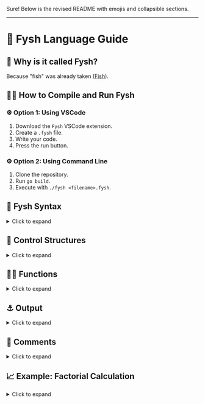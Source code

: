 Sure! Below is the revised README with emojis and collapsible sections.

---

# 🐠 Fysh Language Guide

## 🤔 Why is it called Fysh? 

Because "fish" was already taken ([Fish](https://esolangs.org/wiki/Fish)).

## 👩‍💻 How to Compile and Run Fysh


### ⚙️ Option 1: Using VSCode
1. Download the `Fysh` VSCode extension.
2. Create a `.fysh` file.
3. Write your code.
4. Press the run button.

### ⚙️ Option 2: Using Command Line
1. Clone the repository.
2. Run `go build`.
3. Execute with `./fysh <filename>.fysh`.

## 🐠 Fysh Syntax
<details>
  <summary>Click to expand</summary>

### 📜 General Syntax
- All lines must end with `~` (similar to `;` in other languages).

### 🐟 Variables
- Variables are represented as fish with a name inside them.
```fysh
><steven> ~
```
- Binary values are defined using `}` for 1 and `)` for 0.
```fysh
><steven> = ><})}> ~  # 0b101 (5 in decimal)
```
- Assignment can also use `≈`:
```fysh
><steven> ≈ ><}({> ~
```

### 👁️ Optional Visuals
- Variables can have optional eyes.
```fysh
><steven> ≈ ><{({°> ~
```

### ➕ Arithmetic with Variables
- Summing values:
```fysh
><steven> ≈ ><{((°> ><(({°> ~  # 0b101 = 0b100 + 0b001
```
- Subtracting values: (Fish swimming left makes it negative of whatever value is inside)
```fysh
><steven> ≈ ><{{{°> <°)})>< ~  # 0b101 = 0b111 - 0b010
```
- Multiplying values:
```fysh
><steven> ≈ ><{{(°> ♡ ><{{{°> ~  # 0b101010 = 0b110 * 0b111
```
- Dividing values:
```fysh
><steven> ≈ ><{{(({°> 💔 ><{({°> ~  # 0b101 = 0b11001 / 0b101
```
- Using parentheses for complex operations:
```fysh
><steven> ≈ ><{({°> 💔 ( ><{({°> <°}))>< ) ~
```

### 🔼🔽 Increment and Decrement
- Increment:
```fysh
>><steven> ~
```
- Decrement:
```fysh
<steven><< ~
```

### 🤔 Logical Operations
- Logical operations using `&&`, `||`, and `!`:
```fysh
><steven> && ><fysh> ~
><steven> || ><fysh> ~
!! ><steven> ~
```

### 🔧 Bitwise Operations
- `AND (&)`, `OR (|)`, `XOR (^)`, and `NOT (!)`:
```fysh
><steven> & ><(({°> ~
><steven> | ><(({°> ~
><steven> ^ ><(({°> ~
! ><steven> ~
```
- Logical shifts:
```fysh
><steven> << ><(({°> ~
><steven> >> ><(({°> ~
```
</details>

## 🔄 Control Structures
<details>
  <summary>Click to expand</summary>

### 🔁 While Loops
- Represented by `@`, `🌀`,`><@>` or `><(((@>` with conditions in `[ ]` or `()`:
```fysh
><(((@> [><steven> o~ ><{((°>]
><>
    <steven><< ~
<><
```

### ❓ Conditional Statements
- `if` statement:
```fysh
><(((^> [><steven> o~ ><{((°>]
><>
    <steven><< ~
<><
```
- `else if` statement:
```fysh
><(((*> ><(((^> [><steven> ~o ><{((°>]
><>
    >><steven> ~
<><
```
- `else` statement:
```fysh
><(((*>
><>
    ><steven> ≈ ><(((°> ~
<><
```
</details>

## 🧑‍🔧 Functions
<details>
  <summary>Click to expand</summary>

### ✏️ Defining Functions
- Functions (SUBroutines) are defined with a submarine `>(funcNameHere)` and parameters `><param>`:
```fysh
>(submarine) ><param1> ><param2> ><param3>
><>
    <~ <fysh>< ~  # Explicit return
<><
```

### 📞 Calling Functions
- Call a function using a fysh tank `[]` with its arguments. Each argument is seperated by fysh food `-`:
```fysh
[>(submarine) ><fysh1> - ><fysh2> - ><fysh3>] ~
```
</details>

## ⚓ Output
<details>
  <summary>Click to expand</summary>

- Use `(+o` or `⚓` to print the value of a fysh:
```fysh
(+o ><{({°> ~  # Prints 5
```
</details>

## 💬 Comments
<details>
  <summary>Click to expand</summary>

### Single-line Comments
- Represented by `><//>`:
```fysh
><//> This is a comment
```

### Multi-line Comments
- Represented by `></*>` and `<*/><`:
```fysh
></*>
Multi-line comment
<*/><
```
</details>

## 📈 Example: Factorial Calculation
<details>
  <summary>Click to expand</summary>

```fysh
><//> Factorial Example

><number>    ≈ ><{({°> ~  ><//> b101 = 5
><factorial> ≈ ><(({°> ~  ><//> b001 = 1

><//> while number > 1
><(((@> [><number> o~ ><(({°>]
><>
    ><//> factorial = factorial * number
    ><factorial> ≈ ><factorial> ♡ ><number> ~

    ><//> number -= 1
    <number><< ~
<><

(+o ><factorial> ~
```
</details>